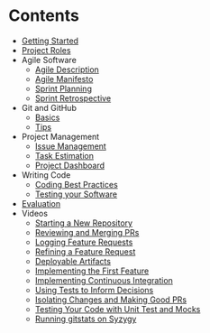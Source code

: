 # Contents

- [Getting Started](../../README.md)
- [Project Roles](./roles.md)
- Agile Software
    - [Agile Description](./agile.md)
    - [Agile Manifesto](./agile_manifesto.md)
    - [Sprint Planning](./planning.md)
    - [Sprint Retrospective](./retrospective.md)
- Git and GitHub
    - [Basics](./git_basics.md)
    - [Tips](./git_tips.md)
- Project Management
    - [Issue Management](./issues.md)
    - [Task Estimation](./estimation.md)
    - [Project Dashboard](./dashboard.md)
- Writing Code
    - [Coding Best Practices](./best_practices.md)
    - [Testing your Software](./testing.md)
- [Evaluation](./evaluation.md)
- Videos
    - [Starting a New Repository](https://drive.google.com/file/d/1QKIMBj8Aewsvp3eHtc3ZxB2BZFQZwoao/view?usp=sharing "Starting a new Repository")
    - [Reviewing and Merging PRs](https://drive.google.com/file/d/19ooq9qdHZdhOkbxsyYkt1VCXsEQpdRQO/view?usp=sharing "Reviewing and Merging PRs")
    - [Logging Feature Requests](https://drive.google.com/file/d/1n7Bbgr6DBXDGgLoNifwTASSe8wax3e9g/view?usp=sharing "Video: Logging Feature Requests")
    - [Refining a Feature Request](https://drive.google.com/file/d/17cMkPLJP-gDVU5IFERgi_2Vo0Ff8PqgO/view?usp=sharing "Video: Refining a Feature Request")
    - [Deployable Artifacts](https://drive.google.com/file/d/1JdmV03vOxWLYWSVmAgdGr2e1YN7ff-5e/view?usp=sharing "Video: Deployable Artifacts")
    - [Implementing the First Feature](https://drive.google.com/file/d/1Gejl7be0UgtZZe8wL9J0IQM7weZ7RqTk/view?usp=sharing "Video: Implementing the First Feature")
    -  [Implementing Continuous Integration](https://drive.google.com/file/d/1hlTaBNjvvH14oY4eSOJkMBSWrICa70si/view?usp=sharing "Implementing Continuous Integration")
    -  [Using Tests to Inform Decisions](https://drive.google.com/file/d/1C96T5vUWZaAG6RtsR0b7yvmoTf-Sd-TF/view?usp=sharing "Using Tests to Inform Decisions")
    -  [Isolating Changes and Making Good PRs](https://drive.google.com/file/d/10Nk_DOStB9W1cFrYtx28y05y3lZI6FHl/view?usp=sharing "Isolating Changes and Making Good PRs")
    -  [Testing Your Code with Unit Test and Mocks](https://drive.google.com/file/d/1RNMUShsrPl4Ubylp6KHCHnXs97c18_2j/view?usp=sharing "Testing Your Code with Unit Tests and Mocks")
    -  [Running gitstats on Syzygy]( https://google.com "Running gitstats on Syzygy")
